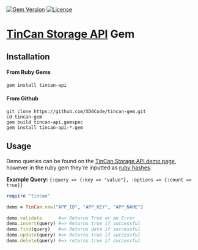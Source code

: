 [![Gem Version](http://img.shields.io/gem/v/tincan-api.svg?style=flat)][gem]
[![License](http://img.shields.io/badge/License-MIT-yellow.svg?style=flat)][license]


# [TinCan Storage API][tincan] Gem

## Installation
#### From Ruby Gems
```
gem install tincan-api
```
#### From Github
```
git clone https://github.com/XD6Code/tincan-gem.git
cd tincan-gem
gem build tincan-api.gemspec
gem install tincan-api-*.gem
```


## Usage
Demo queries can be found on the [TinCan Storage API demo page][tincan], however in the ruby gem they're inputted as [ruby hashes][ruby-hash].

**Example Query:** ```{:query => {:key => "value"}, :options => {:count => true}}```

```ruby
require "tincan"

demo = TinCan.new("APP_ID", "APP_KEY", "APP_NAME")

demo.validate      #=> Returns True or an Error
demo.insert(query) #=> Returns true if successful
demo.find(query)   #=> Returns data if successful
demo.update(query) #=> Returns true if successful
demo.delete(query) #=> returns true if successful
```


[tincan]: http://apps.tincan.me/
[ruby-hash]: http://www.ruby-doc.org/core-2.1.1/Hash.html

[gem]: https://rubygems.org/gems/tincan-api
[license]: https://github.com/XD6Code/tincan-gem/blob/master/LICENSE